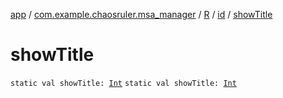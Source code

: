 [app](../../../index.md) / [com.example.chaosruler.msa_manager](../../index.md) / [R](../index.md) / [id](index.md) / [showTitle](.)

# showTitle

`static val showTitle: `[`Int`](https://kotlinlang.org/api/latest/jvm/stdlib/kotlin/-int/index.html)
`static val showTitle: `[`Int`](https://kotlinlang.org/api/latest/jvm/stdlib/kotlin/-int/index.html)